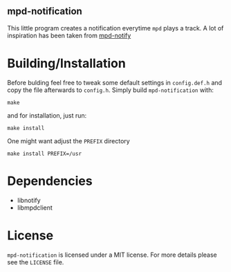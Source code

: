 mpd-notification
----------------

This little program creates a notification everytime `mpd` plays a
track. A lot of inspiration has been taken from [mpd-notify][notify]

Building/Installation
=====================

Before bulding feel free to tweak some default settings in
`config.def.h` and copy the file afterwards to `config.h`. Simply build
`mpd-notification` with:
```
make
```
and for installation, just run:
```
make install
```
One might want adjust the `PREFIX` directory
```
make install PREFIX=/usr
```

Dependencies
============

- libnotify
- libmpdclient

License
=======

`mpd-notification` is licensed under a MIT license. For more details
please see the `LICENSE` file.


[notify]: https://github.com/Unia/mpd-notify
